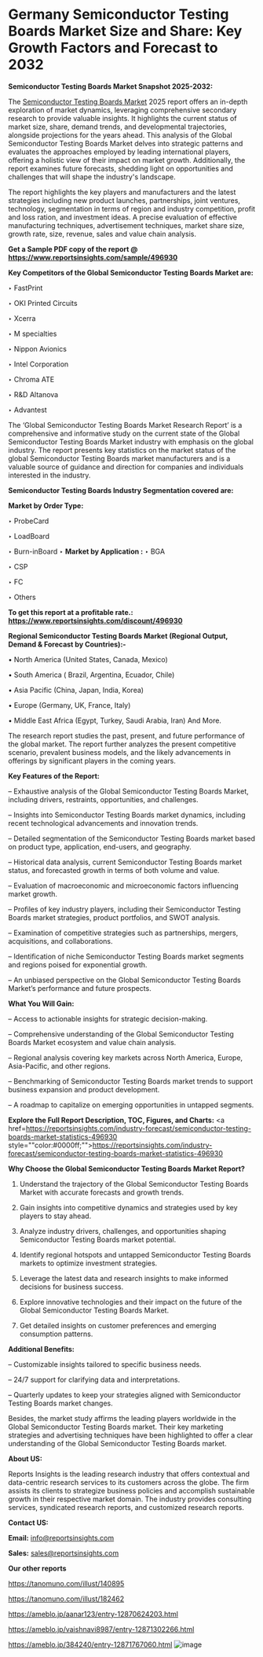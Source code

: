 # Germany Semiconductor Testing Boards Market Size and Share: Key Growth Factors and Forecast to 2032

<strong>Semiconductor Testing Boards Market Snapshot 2025-2032:</strong>

The <a href=https://www.reportsinsights.com/sample/496930>Semiconductor Testing Boards Market</a> 2025 report offers an in-depth exploration of market dynamics, leveraging comprehensive secondary research to provide valuable insights. It highlights the current status of market size, share, demand trends, and developmental trajectories, alongside projections for the years ahead. This analysis of the Global Semiconductor Testing Boards Market delves into strategic patterns and evaluates the approaches employed by leading international players, offering a holistic view of their impact on market growth. Additionally, the report examines future forecasts, shedding light on opportunities and challenges that will shape the industry's landscape.

The report highlights the key players and manufacturers and the latest strategies including new product launches, partnerships, joint ventures, technology, segmentation in terms of region and industry competition, profit and loss ration, and investment ideas. A precise evaluation of effective manufacturing techniques, advertisement techniques, market share size, growth rate, size, revenue, sales and value chain analysis.

<strong>Get a Sample PDF copy of the report @ <a href=https://www.reportsinsights.com/sample/496930 style=color:#0000ff;>https://www.reportsinsights.com/sample/496930</a></strong>

<strong>Key Competitors of the Global Semiconductor Testing Boards Market are:</strong>

‣ FastPrint

‣ OKI Printed Circuits

‣ Xcerra

‣ M specialties

‣ Nippon Avionics

‣ Intel Corporation

‣ Chroma ATE

‣ R&D Altanova

‣ Advantest

The ‘Global Semiconductor Testing Boards Market Research Report’ is a comprehensive and informative study on the current state of the Global Semiconductor Testing Boards Market industry with emphasis on the global industry. The report presents key statistics on the market status of the global Semiconductor Testing Boards market manufacturers and is a valuable source of guidance and direction for companies and individuals interested in the industry.

<strong>Semiconductor Testing Boards Industry Segmentation covered are:</strong>

<strong>Market by Order Type: </strong>

‣ ProbeCard

‣ LoadBoard

‣ Burn-inBoard
‣ 
<strong>Market by Application :</strong>
‣ BGA

‣ CSP

‣ FC

‣ Others

<strong>To get this report at a profitable rate.: <a href=https://www.reportsinsights.com/discount/496930 style=color:#0000ff;>https://www.reportsinsights.com/discount/496930</a></strong>

<strong>Regional Semiconductor Testing Boards Market (Regional Output, Demand &amp; Forecast by Countries):-</strong>

• North America (United States, Canada, Mexico)

• South America ( Brazil, Argentina, Ecuador, Chile)

• Asia Pacific (China, Japan, India, Korea)

• Europe (Germany, UK, France, Italy)

• Middle East Africa (Egypt, Turkey, Saudi Arabia, Iran) And More.

The research report studies the past, present, and future performance of the global market. The report further analyzes the present competitive scenario, prevalent business models, and the likely advancements in offerings by significant players in the coming years.

<strong>Key Features of the Report:</strong>

– Exhaustive analysis of the Global Semiconductor Testing Boards Market, including drivers, restraints, opportunities, and challenges.

– Insights into Semiconductor Testing Boards market dynamics, including recent technological advancements and innovation trends.

– Detailed segmentation of the Semiconductor Testing Boards market based on product type, application, end-users, and geography.

– Historical data analysis, current Semiconductor Testing Boards market status, and forecasted growth in terms of both volume and value.

– Evaluation of macroeconomic and microeconomic factors influencing market growth.

– Profiles of key industry players, including their Semiconductor Testing Boards market strategies, product portfolios, and SWOT analysis.

– Examination of competitive strategies such as partnerships, mergers, acquisitions, and collaborations.

– Identification of niche Semiconductor Testing Boards market segments and regions poised for exponential growth.

– An unbiased perspective on the Global Semiconductor Testing Boards Market’s performance and future prospects.

<strong>What You Will Gain:</strong>

– Access to actionable insights for strategic decision-making.

– Comprehensive understanding of the Global Semiconductor Testing Boards Market ecosystem and value chain analysis.

– Regional analysis covering key markets across North America, Europe, Asia-Pacific, and other regions.

– Benchmarking of Semiconductor Testing Boards market trends to support business expansion and product development.

– A roadmap to capitalize on emerging opportunities in untapped segments.

<strong>Explore the Full Report Description, TOC, Figures, and Charts:</strong>
<a href=https://reportsinsights.com/industry-forecast/semiconductor-testing-boards-market-statistics-496930 style=""color:#0000ff;"">https://reportsinsights.com/industry-forecast/semiconductor-testing-boards-market-statistics-496930</a>

<strong>Why Choose the Global Semiconductor Testing Boards Market Report?</strong>

1. Understand the trajectory of the Global Semiconductor Testing Boards Market with accurate forecasts and growth trends.

2. Gain insights into competitive dynamics and strategies used by key players to stay ahead.

3. Analyze industry drivers, challenges, and opportunities shaping Semiconductor Testing Boards market potential.

4. Identify regional hotspots and untapped Semiconductor Testing Boards markets to optimize investment strategies.

5. Leverage the latest data and research insights to make informed decisions for business success.

6. Explore innovative technologies and their impact on the future of the Global Semiconductor Testing Boards Market.

7. Get detailed insights on customer preferences and emerging consumption patterns.

<strong>Additional Benefits:</strong>

– Customizable insights tailored to specific business needs.

– 24/7 support for clarifying data and interpretations.

– Quarterly updates to keep your strategies aligned with Semiconductor Testing Boards market changes.

Besides, the market study affirms the leading players worldwide in the Global Semiconductor Testing Boards market. Their key marketing strategies and advertising techniques have been highlighted to offer a clear understanding of the Global Semiconductor Testing Boards market.

<strong><strong>About US</strong>:</strong>

Reports Insights is the leading research industry that offers contextual and data-centric research services to its customers across the globe. The firm assists its clients to strategize business policies and accomplish sustainable growth in their respective market domain. The industry provides consulting services, syndicated research reports, and customized research reports.

<strong>Contact US:</strong>

<p class=><b>Email:</b> <a href=mailto:info@reportsinsights.com>info@reportsinsights.com</a></p>
<p class=><b>Sales:</b> <a href=mailto:sales@reportsinsights.com>sales@reportsinsights.com</a></p>

<strong>Our other reports</strong>

<a href=https://tanomuno.com/illust/140895>https://tanomuno.com/illust/140895</a>

<a href=https://tanomuno.com/illust/182462>https://tanomuno.com/illust/182462</a>

<a href=https://ameblo.jp/aanar123/entry-12870624203.html>https://ameblo.jp/aanar123/entry-12870624203.html</a>

<a href=https://ameblo.jp/vaishnavi8987/entry-12871302266.html>https://ameblo.jp/vaishnavi8987/entry-12871302266.html</a>

<a href=https://ameblo.jp/384240/entry-12871767060.html>https://ameblo.jp/384240/entry-12871767060.html</a>
![image](https://github.com/user-attachments/assets/deeffcfb-d5fa-4d2e-a8b7-6af8d9b36506)
